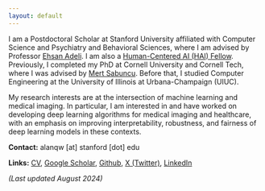 ```yaml
---
layout: default
---
```

I am a Postdoctoral Scholar at Stanford University affiliated with Computer Science and Psychiatry and Behavioral Sciences, where I am advised by Professor [Ehsan Adeli](https://stanford.edu/~eadeli/). I am also a [Human-Centered AI (HAI) Fellow](https://hai.stanford.edu). Previously, I completed my PhD at Cornell University and Cornell Tech, where I was advised by [Mert Sabuncu](https://sabuncu.engineering.cornell.edu/). Before that, I studied Computer Engineering at the University of Illinois at Urbana-Champaign (UIUC).

My research interests are at the intersection of machine learning and medical imaging. In particular, I am interested in and have worked on developing deep learning algorithms for medical imaging and healthcare, with an emphasis on improving interpretability, robustness, and fairness of deep learning models in these contexts.

**Contact:** alanqw [at] stanford [dot] edu  
<!-- **More Info:** [CV](cv_alan_wang.pdf) and [Research Statement](Research_Statement.pdf)    -->
**Links:** [CV](CV_AQWang_Jun2025-2.pdf), [Google Scholar](https://scholar.google.com/citations?user=P7nRvlIAAAAJ&hl=en), [Github](https://github.com/alanqrwang/), [X (Twitter)](https://twitter.com/AlanQWang), [LinkedIn](https://www.linkedin.com/in/alanqrwang/)   

*(Last updated August 2024)*  
